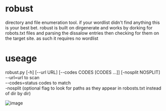 # robust
directory and file enumeration tool. if your wordlist didn't find anything this is your best bet. robust is built on dirgenerate and works by dorking for robots.txt files and parsing the dissalow entries then checking for them on the target site. as such it requires no wordlist

# useage
robust.py [-h] [--url URL] [--codes CODES [CODES ...]] [-nosplit NOSPLIT]  
--url=url to scan  
--codes=status codes to match  
-nosplit (optional flag to look for paths as they appear in robosts.txt instead of dir by dir)

![image](https://user-images.githubusercontent.com/107813117/194931560-c04eb6bc-cf06-4787-8dbf-302cc3a3cb45.png)
